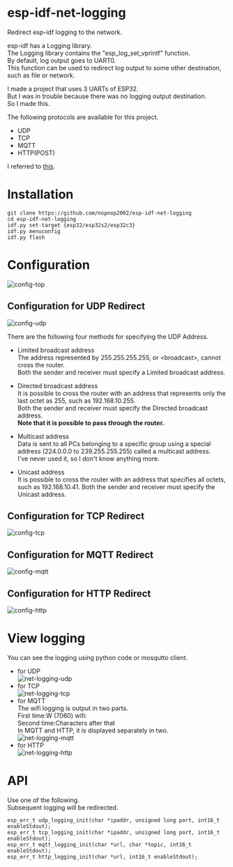 # esp-idf-net-logging
Redirect esp-idf logging to the network.


esp-idf has a Logging library.   
The Logging library contains the "esp_log_set_vprintf" function.   
By default, log output goes to UART0.    
This function can be used to redirect log output to some other destination, such as file or network.    

I made a project that uses 3 UARTs of ESP32.   
But I was in trouble because there was no logging output destination.   
So I made this.   


The following protocols are available for this project.
- UDP   
- TCP   
- MQTT   
- HTTP(POST)   

I referred to [this](https://github.com/MalteJ/embedded-esp32-component-udp_logging).


# Installation
```Shell
git clone https://github.com/nopnop2002/esp-idf-net-logging
cd esp-idf-net-logging
idf.py set-target {esp32/esp32s2/esp32c3}
idf.py menuconfig
idf.py flash
```

# Configuration   
![config-top](https://user-images.githubusercontent.com/6020549/151915919-d6f19861-8d48-4630-aeed-aab819929dc6.jpg)

## Configuration for UDP Redirect
![config-udp](https://user-images.githubusercontent.com/6020549/151915950-87d97cee-1082-4a37-96c5-77958bee4051.jpg)

There are the following four methods for specifying the UDP Address.
- Limited broadcast address   
 The address represented by 255.255.255.255, or \<broadcast\>, cannot cross the router.   
 Both the sender and receiver must specify a Limited broadcast address.   

- Directed broadcast address   
 It is possible to cross the router with an address that represents only the last octet as 255, such as 192.168.10.255.   
 Both the sender and receiver must specify the Directed broadcast address.   
 __Note that it is possible to pass through the router.__   

- Multicast address   
 Data is sent to all PCs belonging to a specific group using a special address (224.0.0.0 to 239.255.255.255) called a multicast address.   
 I've never used it, so I don't know anything more.

- Unicast address   
 It is possible to cross the router with an address that specifies all octets, such as 192.168.10.41.
 Both the sender and receiver must specify the Unicast address.

## Configuration for TCP Redirect
![config-tcp](https://user-images.githubusercontent.com/6020549/151915971-191f4e66-d1b4-41c0-a2d9-1822c7383bb9.jpg)


## Configuration for MQTT Redirect
![config-mqtt](https://user-images.githubusercontent.com/6020549/151916002-84523ad7-e591-4a55-aad6-997dbda3bf71.jpg)


## Configuration for HTTP Redirect
![config-http](https://user-images.githubusercontent.com/6020549/151916036-7af01f41-7161-4e09-9b19-beb5676b0e90.jpg)


# View logging   
You can see the logging using python code or mosqutto client.   
- for UDP   
![net-logging-udp](https://user-images.githubusercontent.com/6020549/151916070-184e5ad7-dc70-4536-bde0-b20e99439f09.jpg)
- for TCP   
![net-logging-tcp](https://user-images.githubusercontent.com/6020549/151916076-1ce6167f-a46a-42fd-a6e5-eab9bde6188b.jpg)
- for MQTT   
 The wifi logging is output in two parts.   
 First time:W (7060) wifi:   
 Second time:Characters after that   
 In MQTT and HTTP, it is displayed separately in two.   
![net-logging-mqtt](https://user-images.githubusercontent.com/6020549/151916086-72f83d39-cd85-41e8-a2ba-eee95573c2b6.jpg)
- for HTTP   
![net-logging-http](https://user-images.githubusercontent.com/6020549/151916096-8c11920e-b88b-473b-a86a-a7f04eb6c978.jpg)


# API   
Use one of the following.   
Subsequent logging will be redirected.   
```
esp_err_t udp_logging_init(char *ipaddr, unsigned long port, int16_t enableStdout);
esp_err_t tcp_logging_init(char *ipaddr, unsigned long port, int16_t enableStdout);
esp_err_t mqtt_logging_init(char *url, char *topic, int16_t enableStdout);
esp_err_t http_logging_init(char *url, int16_t enableStdout);
```
